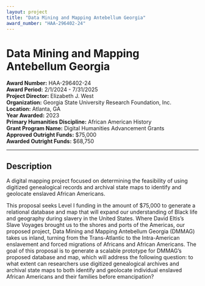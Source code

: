 ```yaml
---
layout: project
title: "Data Mining and Mapping Antebellum Georgia"
award_number: "HAA-296402-24"
---
```



# Data Mining and Mapping Antebellum Georgia

**Award Number:** HAA-296402-24  
**Award Period:** 2/1/2024 - 7/31/2025  
**Project Director:** Elizabeth J. West  
**Organization:** Georgia State University Research Foundation, Inc.  
**Location:** Atlanta, GA  
**Year Awarded:** 2023  
**Primary Humanities Discipline:** African American History  
**Grant Program Name:** Digital Humanities Advancement Grants  
**Approved Outright Funds:** $75,000  
**Awarded Outright Funds:** $68,750  

---

## Description

<p>A digital mapping project focused on determining the feasibility of using digitized genealogical records and archival state maps to identify and geolocate enslaved African Americans. </p>
<p>This proposal seeks Level I funding in the amount of $75,000 to generate a relational database and map that will expand our understanding of Black life and geography during slavery in the United States. Where David Eltis’s Slave Voyages brought us to the shores and ports of the Americas, our proposed project, Data Mining and Mapping Antebellum Georgia (DMMAG) takes us inland, turning from the Trans-Atlantic to the Intra-American enslavement and forced migrations of Africans and African Americans. The goal of this proposal is to generate a scalable prototype for DMMAG’s proposed database and map, which will address the following question: to what extent can researchers use digitized genealogical archives and archival state maps to both identify and geolocate individual enslaved African Americans and their families before emancipation?</p>

